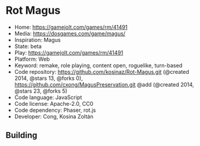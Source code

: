 # Rot Magus

- Home: https://gamejolt.com/games/rm/41491
- Media: https://dosgames.com/game/magus/
- Inspiration: Magus
- State: beta
- Play: https://gamejolt.com/games/rm/41491
- Platform: Web
- Keyword: remake, role playing, content open, roguelike, turn-based
- Code repository: https://github.com/kosinaz/Rot-Magus.git (@created 2014, @stars 13, @forks 0), https://github.com/cxong/MagusPreservation.git @add (@created 2014, @stars 23, @forks 5)
- Code language: JavaScript
- Code license: Apache-2.0, CC0
- Code dependency: Phaser, rot.js
- Developer: Cong, Kosina Zoltán

## Building
